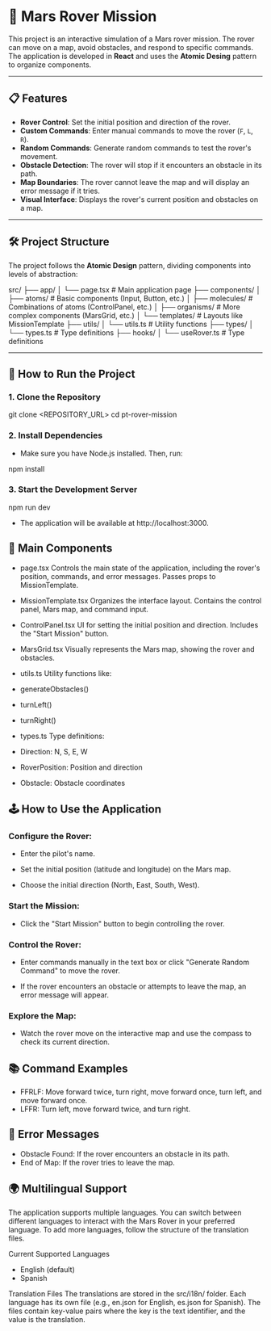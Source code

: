 # 🚀 Mars Rover Mission

This project is an interactive simulation of a Mars rover mission. The rover can move on a map, avoid obstacles, and respond to specific commands. The application is developed in **React** and uses the **Atomic Desing** pattern to organize components.

___

## 📋 Features

- **Rover Control**: Set the initial position and direction of the rover.
- **Custom Commands**: Enter manual commands to move the rover (`F`, `L`, `R`).
- **Random Commands**: Generate random commands to test the rover's movement.
- **Obstacle Detection**: The rover will stop if it encounters an obstacle in its path.
- **Map Boundaries**: The rover cannot leave the map and will display an error message if it tries.
- **Visual Interface**: Displays the rover's current position and obstacles on a map.

---

## 🛠️ Project Structure

The project follows the **Atomic Design** pattern, dividing components into levels of abstraction:

src/
├── app/
│   └── page.tsx            # Main application page
├── components/
│   ├── atoms/              # Basic components (Input, Button, etc.)
│   ├── molecules/          # Combinations of atoms (ControlPanel, etc.)
│   ├── organisms/          # More complex components (MarsGrid, etc.)
│   └── templates/          # Layouts like MissionTemplate
├── utils/
│   └── utils.ts            # Utility functions
├── types/
│   └── types.ts            # Type definitions
├── hooks/
│   └── useRover.ts            # Type definitions


---

## 🚀 How to Run the Project

### 1. Clone the Repository

git clone <REPOSITORY_URL>
cd pt-rover-mission


### 2. Install Dependencies
-  Make sure you have Node.js installed. Then, run:

npm install

### 3. Start the Development Server

npm run dev

- The application will be available at http://localhost:3000.

## 🧩 Main Components
- page.tsx
Controls the main state of the application, including the rover's position, commands, and error messages. Passes props to MissionTemplate.

- MissionTemplate.tsx
Organizes the interface layout. Contains the control panel, Mars map, and command input.

- ControlPanel.tsx
UI for setting the initial position and direction. Includes the "Start Mission" button.

- MarsGrid.tsx
Visually represents the Mars map, showing the rover and obstacles.

- utils.ts
Utility functions like:

 - generateObstacles()

 - turnLeft()

 - turnRight()

- types.ts
Type definitions:

 - Direction: N, S, E, W

 - RoverPosition: Position and direction

 - Obstacle: Obstacle coordinates


## 🕹️ How to Use the Application

### Configure the Rover:

- Enter the pilot's name.

- Set the initial position (latitude and longitude) on the Mars map.

- Choose the initial direction (North, East, South, West).

### Start the Mission:

- Click the "Start Mission" button to begin controlling the rover.

### Control the Rover:

- Enter commands manually in the text box or click "Generate Random Command" to move the rover.

- If the rover encounters an obstacle or attempts to leave the map, an error message will appear.

### Explore the Map:

- Watch the rover move on the interactive map and use the compass to check its current direction.

## 📚 Command Examples

- FFRLF: Move forward twice, turn right, move forward once, turn left, and move forward once.
- LFFR: Turn left, move forward twice, and turn right.

## 🛑 Error Messages

- Obstacle Found: If the rover encounters an obstacle in its path.
- End of Map: If the rover tries to leave the map.

## 🌍 Multilingual Support
The application supports multiple languages. You can switch between different languages to interact with the Mars Rover in your preferred language. To add more languages, follow the structure of the translation files.

Current Supported Languages

- English (default)
- Spanish

Translation Files
The translations are stored in the src/i18n/ folder. Each language has its own file (e.g., en.json for English, es.json for Spanish). The files contain key-value pairs where the key is the text identifier, and the value is the translation.



